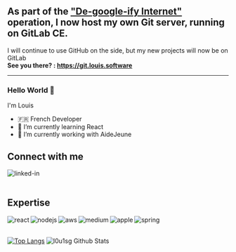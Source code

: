 ## As part of the ["De-google-ify Internet"](https://degooglisons-internet.org/en/) operation, I now host my own Git server, running on GitLab CE. 
I will continue to use GitHub on the side, but my new projects will now be on GitLab  
**See you there? : https://git.louis.software**

--- 

### Hello World 👋


I'm Louis
-  🇫🇷 French Developer  
- 🌱 I’m currently learning React
- 👯 I’m currently working with AideJeune 




<!--
**l0u1sg/l0u1sg** is a ✨ _special_ ✨ repository because its `README.md` (this file) appears on your GitHub profile.

Here are some ideas to get you started:

- 🔭 I’m currently working on ...
- 🌱 I’m currently learning ...
- 👯 I’m looking to collaborate on ...
- 🤔 I’m looking for help with ...
- 💬 Ask me about ...
- 📫 How to reach me: ...
- 😄 Pronouns: ...
- ⚡ Fun fact: ...
-->

## Connect with me
[<img align="left" alt="linked-in" src="https://img.shields.io/badge/linkedin-%230077B5.svg?&style=for-the-badge&logo=linkedin&logoColor=white" />](https://www.linkedin.com/in/louis-g-742ba31b8)
<!-- [<img align="left" alt="medium" src="https://img.shields.io/badge/medium-%2312100E.svg?&style=for-the-badge&logo=medium&logoColor=white" />](https://56faisal.medium.com/)
[<img align="left" alt="stack-overflow" src="https://img.shields.io/badge/stack%20overflow-FE7A16?logo=stack-overflow&logoColor=white&style=for-the-badge" />](https://stackoverflow.com/users/5379437/mohammad-faisal)
[<img align="left" alt="facebook" src="https://img.shields.io/badge/facebook-%231877F2.svg?&style=for-the-badge&logo=facebook&logoColor=white" />](https://www.facebook.com/56faisal/) 
[<img align="left" alt="twitter" src="https://img.shields.io/badge/twitter-%231DA1F2.svg?&style=for-the-badge&logo=twitter&logoColor=white" />](https://twitter.com/Mohamma88766694) -->
<br>
<br>

## Expertise
<img align="left" alt="react" src="https://img.shields.io/badge/Angular-%2320232a.svg?&style=for-the-badge&logo=angular" />
<img align="left" alt="nodejs" src="https://img.shields.io/badge/node.js%20-%2343853D.svg?&style=for-the-badge&logo=node.js&logoColor=white" />
<img align="left" alt="aws" src="https://img.shields.io/badge/Amazon%20AWS-%23232F3E?logo=amazon-aws&logoColor=white&style=for-the-badge" />
<img align="left" alt="medium" src="https://img.shields.io/badge/postgres-%23316192.svg?&style=for-the-badge&logo=postgresql&logoColor=white" />
<img align="left" alt="apple" src="https://img.shields.io/badge/Apple-%23316192.svg?&style=for-the-badge&logo=apple&logoColor=white" />
<img align="left" alt="spring" src="https://img.shields.io/badge/spring%20-%236DB33F.svg?&style=for-the-badge&logo=spring&logoColor=white" />

<br>
<br>


[![Top Langs](https://github-readme-stats.vercel.app/api/top-langs/?username=l0u1sg)](https://github.com/anuraghazra/github-readme-stats)
![l0u1sg Github Stats](https://github-readme-stats.vercel.app/api?username=l0u1sg&show_icons=true&title_color=fff&icon_color=79ff97&text_color=9f9f9f&bg_color=151515&count_private=true)
